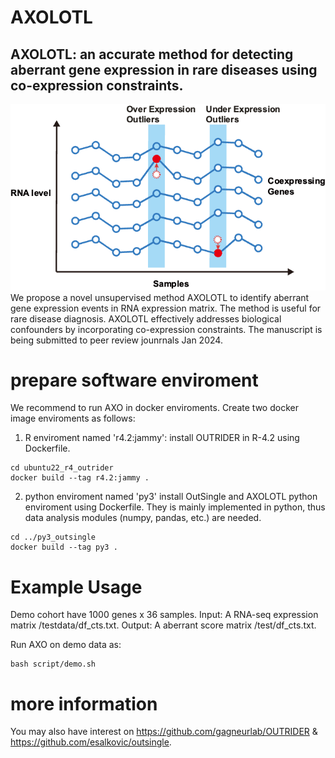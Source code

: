 # AXOLOTL
## AXOLOTL: an accurate method for detecting aberrant gene expression in rare diseases using co-expression constraints.

![Alt text](image.png)
We propose a novel unsupervised method AXOLOTL to identify aberrant gene expression events in RNA expression matrix. The method is useful for rare disease diagnosis.
AXOLOTL effectively addresses biological confounders by incorporating co-expression constraints. The manuscript is being submitted to peer review jounrnals Jan 2024. 

# prepare software enviroment
We recommend to run AXO in docker enviroments. Create two docker image enviroments as follows:
1. R enviroment named 'r4.2:jammy':
install OUTRIDER in R-4.2 using Dockerfile. 
```shell
cd ubuntu22_r4_outrider
docker build --tag r4.2:jammy .
```

2. python enviroment named 'py3'
install OutSingle and AXOLOTL python enviroment using Dockerfile. They is mainly implemented in python, thus data analysis modules (numpy, pandas, etc.) are needed. 
```shell
cd ../py3_outsingle 
docker build --tag py3 .
```

# Example Usage
Demo cohort have 1000 genes x 36 samples. 
Input: A RNA-seq expression matrix /testdata/df_cts.txt. 
Output: A aberrant score matrix /test/df_cts.txt.

Run AXO on demo data as:
```shell
bash script/demo.sh
```

# more information
You may also have interest on https://github.com/gagneurlab/OUTRIDER & https://github.com/esalkovic/outsingle.
